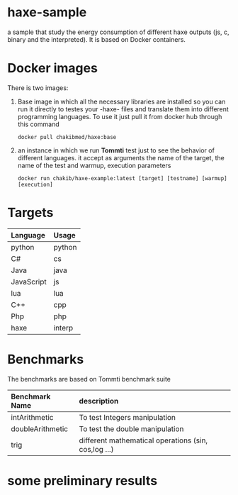 # haxe-sample
a sample that study the energy consumption of different haxe outputs (js, c, binary and the interpreted). 
It is based on Docker containers. 


# Docker images 
There is two images: 
1. Base image in which all the necessary libraries are installed so you can run it directly to testes your -haxe- files and translate them into different programming languages.
  To use it just pull it from docker hub through this command
    
    ```docker pull chakibmed/haxe:base ```

2. an instance in which we run **Tommti** test just to see the behavior of different languages. 
   it accept as arguments the name of the target, the name of the test and warmup, execution parameters 

   ```docker run chakib/haxe-example:latest [target] [testname] [warmup] [execution]```

# Targets 

| Language | Usage |  
| :--- | :--- | 
|python | python | 
|C# | cs | 
|Java |java| 
|JavaScript|js| 
|lua| lua | 
|C++| cpp| 
|Php|php|
|haxe | interp | 

# Benchmarks 

The benchmarks are based on Tommti benchmark suite 

| Benchmark Name | description | 
| :--- | :--- | 
| intArithmetic | To test Integers manipulation | 
| doubleArithmetic | To test the double manipulation | 
| trig | different mathematical operations (sin, cos,log ...) | 


# some preliminary results 
